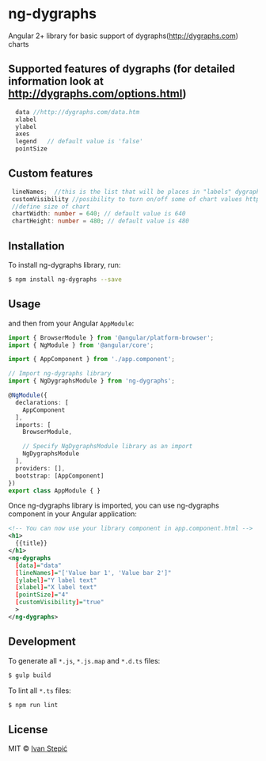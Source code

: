 # ng-dygraphs
Angular 2+ library for basic support of dygraphs(http://dygraphs.com) charts

## Supported features of dygraphs (for detailed information look at http://dygraphs.com/options.html)

 ```typescript
   data //http://dygraphs.com/data.htm
   xlabel
   ylabel
   axes
   legend   // default value is 'false'
   pointSize
```

## Custom features
 ```typescript
  lineNames;  //this is the list that will be places in "labels" dygraphs property
  customVisibility //posibility to turn on/off some of chart values http://dygraphs.com/tests/visibility.html, default value is 'false'
  //define size of chart
  chartWidth: number = 640; // default value is 640
  chartHeight: number = 480; // default value is 480
```

## Installation

To install ng-dygraphs library, run:

```bash
$ npm install ng-dygraphs --save
```

## Usage
 
and then from your Angular `AppModule`:

```typescript
import { BrowserModule } from '@angular/platform-browser';
import { NgModule } from '@angular/core';

import { AppComponent } from './app.component';

// Import ng-dygraphs library
import { NgDygraphsModule } from 'ng-dygraphs';

@NgModule({
  declarations: [
    AppComponent
  ],
  imports: [
    BrowserModule,

    // Specify NgDygraphsModule library as an import
    NgDygraphsModule
  ],
  providers: [],
  bootstrap: [AppComponent]
})
export class AppModule { }
```

Once ng-dygraphs library is imported, you can use ng-dygraphs component in your Angular application:

```xml
<!-- You can now use your library component in app.component.html -->
<h1>
  {{title}}
</h1>
<ng-dygraphs 
  [data]="data" 
  [lineNames]="['Value bar 1', 'Value bar 2']" 
  [ylabel]="Y label text" 
  [xlabel]="X label text" 
  [pointSize]="4"
  [customVisibility]="true"
  >
</ng-dygraphs>
```

## Development

To generate all `*.js`, `*.js.map` and `*.d.ts` files:

```bash
$ gulp build
```

To lint all `*.ts` files:

```bash
$ npm run lint
```

## License

MIT © [Ivan Stepić](stepicivan@gmail.com)
